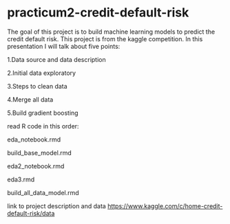 # practicum2-credit-default-risk
The goal of this project is to build machine learning models to predict the credit default risk. This project is from the kaggle competition. In this presentation I will talk about five points:

1.Data source and data description

2.Initial data exploratory

3.Steps to clean data 

4.Merge all data

5.Build gradient boosting

read R code in this order: 

eda_notebook.rmd

build_base_model.rmd

eda2_notebook.rmd

eda3.rmd

build_all_data_model.rmd

link to project description and data
https://www.kaggle.com/c/home-credit-default-risk/data



